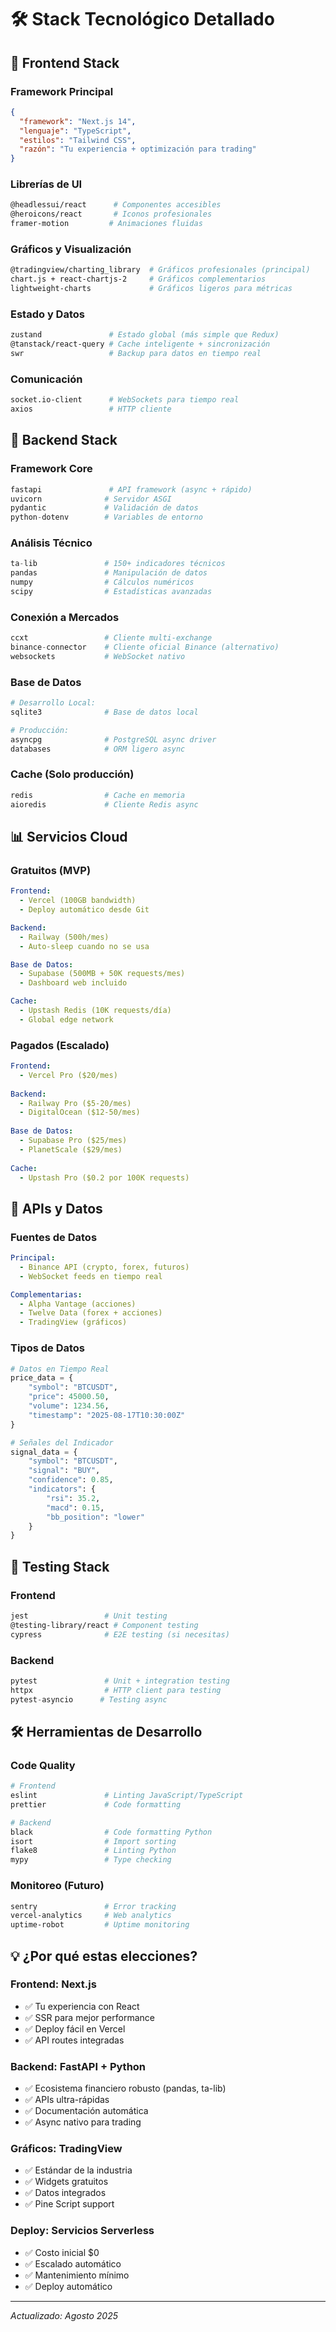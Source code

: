 # 🛠️ Stack Tecnológico Detallado

## 🎨 Frontend Stack

### **Framework Principal**
```json
{
  "framework": "Next.js 14",
  "lenguaje": "TypeScript",
  "estilos": "Tailwind CSS",
  "razón": "Tu experiencia + optimización para trading"
}
```

### **Librerías de UI**
```bash
@headlessui/react      # Componentes accesibles
@heroicons/react       # Iconos profesionales
framer-motion         # Animaciones fluidas
```

### **Gráficos y Visualización**
```bash
@tradingview/charting_library  # Gráficos profesionales (principal)
chart.js + react-chartjs-2     # Gráficos complementarios
lightweight-charts             # Gráficos ligeros para métricas
```

### **Estado y Datos**
```bash
zustand               # Estado global (más simple que Redux)
@tanstack/react-query # Cache inteligente + sincronización
swr                   # Backup para datos en tiempo real
```

### **Comunicación**
```bash
socket.io-client      # WebSockets para tiempo real
axios                 # HTTP cliente
```

## 🧠 Backend Stack

### **Framework Core**
```python
fastapi               # API framework (async + rápido)
uvicorn              # Servidor ASGI
pydantic             # Validación de datos
python-dotenv        # Variables de entorno
```

### **Análisis Técnico**
```python
ta-lib               # 150+ indicadores técnicos
pandas               # Manipulación de datos
numpy                # Cálculos numéricos
scipy                # Estadísticas avanzadas
```

### **Conexión a Mercados**
```python
ccxt                 # Cliente multi-exchange
binance-connector    # Cliente oficial Binance (alternativo)
websockets           # WebSocket nativo
```

### **Base de Datos**
```python
# Desarrollo Local:
sqlite3              # Base de datos local

# Producción:
asyncpg              # PostgreSQL async driver
databases            # ORM ligero async
```

### **Cache (Solo producción)**
```python
redis                # Cache en memoria
aioredis             # Cliente Redis async
```

## 📊 Servicios Cloud

### **Gratuitos (MVP)**
```yaml
Frontend: 
  - Vercel (100GB bandwidth)
  - Deploy automático desde Git

Backend:
  - Railway (500h/mes)
  - Auto-sleep cuando no se usa

Base de Datos:
  - Supabase (500MB + 50K requests/mes)
  - Dashboard web incluido

Cache:
  - Upstash Redis (10K requests/día)
  - Global edge network
```

### **Pagados (Escalado)**
```yaml
Frontend:
  - Vercel Pro ($20/mes)
  
Backend:
  - Railway Pro ($5-20/mes)
  - DigitalOcean ($12-50/mes)
  
Base de Datos:
  - Supabase Pro ($25/mes)
  - PlanetScale ($29/mes)
  
Cache:
  - Upstash Pro ($0.2 por 100K requests)
```

## 🔄 APIs y Datos

### **Fuentes de Datos**
```yaml
Principal:
  - Binance API (crypto, forex, futuros)
  - WebSocket feeds en tiempo real

Complementarias:
  - Alpha Vantage (acciones)
  - Twelve Data (forex + acciones)
  - TradingView (gráficos)
```

### **Tipos de Datos**
```python
# Datos en Tiempo Real
price_data = {
    "symbol": "BTCUSDT",
    "price": 45000.50,
    "volume": 1234.56,
    "timestamp": "2025-08-17T10:30:00Z"
}

# Señales del Indicador
signal_data = {
    "symbol": "BTCUSDT",
    "signal": "BUY",
    "confidence": 0.85,
    "indicators": {
        "rsi": 35.2,
        "macd": 0.15,
        "bb_position": "lower"
    }
}
```

## 🧪 Testing Stack

### **Frontend**
```bash
jest                 # Unit testing
@testing-library/react # Component testing
cypress              # E2E testing (si necesitas)
```

### **Backend**
```python
pytest               # Unit + integration testing
httpx                # HTTP client para testing
pytest-asyncio      # Testing async
```

## 🛠️ Herramientas de Desarrollo

### **Code Quality**
```bash
# Frontend
eslint               # Linting JavaScript/TypeScript
prettier             # Code formatting

# Backend
black                # Code formatting Python
isort                # Import sorting
flake8               # Linting Python
mypy                 # Type checking
```

### **Monitoreo (Futuro)**
```bash
sentry               # Error tracking
vercel-analytics     # Web analytics
uptime-robot         # Uptime monitoring
```

## 💡 ¿Por qué estas elecciones?

### **Frontend: Next.js**
- ✅ Tu experiencia con React
- ✅ SSR para mejor performance
- ✅ Deploy fácil en Vercel
- ✅ API routes integradas

### **Backend: FastAPI + Python**
- ✅ Ecosistema financiero robusto (pandas, ta-lib)
- ✅ APIs ultra-rápidas
- ✅ Documentación automática
- ✅ Async nativo para trading

### **Gráficos: TradingView**
- ✅ Estándar de la industria
- ✅ Widgets gratuitos
- ✅ Datos integrados
- ✅ Pine Script support

### **Deploy: Servicios Serverless**
- ✅ Costo inicial $0
- ✅ Escalado automático
- ✅ Mantenimiento mínimo
- ✅ Deploy automático

---
*Actualizado: Agosto 2025*
